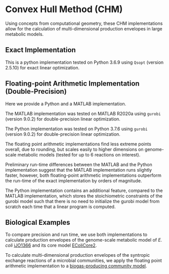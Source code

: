 # Convex Hull Method (CHM) 
Using concepts from computational geometry, these CHM implementations allow for the calculation of multi-dimensional production envelopes in large metabolic models. 

## Exact Implementation
This is a python implementation tested on Python 3.6.9 using `Qsopt` (version 2.5.10) for exact linear optimization. 

## Floating-point Arithmetic Implementation (Double-Precision) 

Here we provide a Python and a MATLAB implementation. 

The MATLAB implementation was tested on MATLAB R2020a using `gurobi` (version 9.0.2) for double-precision linear optimization.

The Python implementation was tested on Python 3.7.6 using `gurobi` (version 9.0.2) for double-precision linear optimization. 

The floating point arithmetic implementations find less extreme points overall, due to rounding, but scales easily to higher dimensions on genome-scale metabolic models (tested for up to 6 reactions on interest).

Preliminary run-time differences between the MATLAB and the Python implementation suggest that the MATLAB implementation runs slightly faster, however, both floating-point arithmetic implementations outperform the run-time of the exact implementation by orders of magnitude. 

The Python implementation contains an additional feature, compared to the MATLAB implementation, which stores the stoichiometric constraints of the gurobi model such that there is no need to initialize the gurobi model from scratch each time that a linear program is computed. 

## Biological Examples

To compare precision and run time, we use both implementations to calculate production envelopes of the genome-scale metabolic model of *E. coli* [iJO1366](https://www.ncbi.nlm.nih.gov/pmc/articles/PMC3261703/) and its core model [EColiCore2](https://www.ncbi.nlm.nih.gov/pmc/articles/PMC5206746/). 

To calculate multi-dimensional production envelopes of the syntropic exchange reactions of a microbial communities, we apply the floating point arithmetic implementation to a [biogas-producing community model](https://biotechnologyforbiofuels.biomedcentral.com/articles/10.1186/s13068-016-0429-x).










